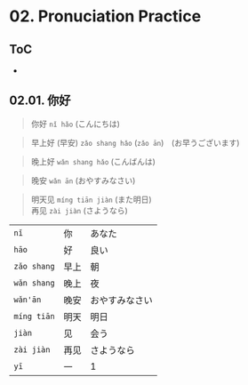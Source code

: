<!--
Filename: 	note.md
Project: 	/Users/shume/Developer/zho/BasicLanguageLearningPart1/02
Author: 	shumez <https://github.com/shumez>
Created: 	2019-05-06 17:07:2
Modified: 	2019-05-06 17:51:30
-----
Copyright (c) 2019 shumez
-->

# 02. Pronuciation Practice

## ToC

* [](#)
    [](#)


## 02.01. 你好

> 你好 `nǐ hǎo` (こんにちは)  

> 早上好 (早安) `zǎo shang hǎo` (`zǎo ān`)　(お早うございます)  

> 晚上好 `wǎn shang hǎo` (こんばんは)  

> 晚安 `wǎn ān` (おやすみなさい)  

> 明天见 `míng tiān jiàn` (また明日)  
> 再见 `zài jiàn` (さようなら)

|               |       |               |
|---------------|-------|---------------|
| `nǐ`          | 你    | あなた        　|
| `hāo`         | 好    | 良い          　|
| `zǎo shang`   | 早上  | 朝              |
| `wǎn shang`   | 晚上  | 夜              |
| `wǎn'ān`      | 晚安  | おやすみなさい    |
| `míng tiān`   | 明天  | 明日            |
| `jiàn`        | 见    | 会う          　|
| `zài jiàn`    | 再见  | さようなら       |
| `yī`          | 一    | 1              |





##

<!-- ref -->

<!-- fig -->

<!-- <style type="text/css">
	img{width: 51%; float: right;}
</style> -->
